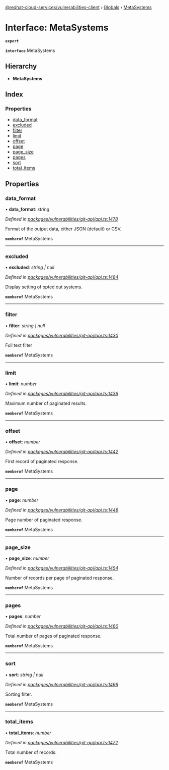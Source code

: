 [@redhat-cloud-services/vulnerabilities-client](../README.md) › [Globals](../globals.md) › [MetaSystems](metasystems.md)

# Interface: MetaSystems

**`export`** 

**`interface`** MetaSystems

## Hierarchy

* **MetaSystems**

## Index

### Properties

* [data_format](metasystems.md#data_format)
* [excluded](metasystems.md#excluded)
* [filter](metasystems.md#filter)
* [limit](metasystems.md#limit)
* [offset](metasystems.md#offset)
* [page](metasystems.md#page)
* [page_size](metasystems.md#page_size)
* [pages](metasystems.md#pages)
* [sort](metasystems.md#sort)
* [total_items](metasystems.md#total_items)

## Properties

###  data_format

• **data_format**: *string*

*Defined in [packages/vulnerabilities/git-api/api.ts:1478](https://github.com/RedHatInsights/javascript-clients/blob/master/packages/vulnerabilities/git-api/api.ts#L1478)*

Format of the output data, either JSON (default) or CSV.

**`memberof`** MetaSystems

___

###  excluded

• **excluded**: *string | null*

*Defined in [packages/vulnerabilities/git-api/api.ts:1484](https://github.com/RedHatInsights/javascript-clients/blob/master/packages/vulnerabilities/git-api/api.ts#L1484)*

Display setting of opted out systems.

**`memberof`** MetaSystems

___

###  filter

• **filter**: *string | null*

*Defined in [packages/vulnerabilities/git-api/api.ts:1430](https://github.com/RedHatInsights/javascript-clients/blob/master/packages/vulnerabilities/git-api/api.ts#L1430)*

Full text filter

**`memberof`** MetaSystems

___

###  limit

• **limit**: *number*

*Defined in [packages/vulnerabilities/git-api/api.ts:1436](https://github.com/RedHatInsights/javascript-clients/blob/master/packages/vulnerabilities/git-api/api.ts#L1436)*

Maximum number of paginated results.

**`memberof`** MetaSystems

___

###  offset

• **offset**: *number*

*Defined in [packages/vulnerabilities/git-api/api.ts:1442](https://github.com/RedHatInsights/javascript-clients/blob/master/packages/vulnerabilities/git-api/api.ts#L1442)*

First record of paginated response.

**`memberof`** MetaSystems

___

###  page

• **page**: *number*

*Defined in [packages/vulnerabilities/git-api/api.ts:1448](https://github.com/RedHatInsights/javascript-clients/blob/master/packages/vulnerabilities/git-api/api.ts#L1448)*

Page number of paginated response.

**`memberof`** MetaSystems

___

###  page_size

• **page_size**: *number*

*Defined in [packages/vulnerabilities/git-api/api.ts:1454](https://github.com/RedHatInsights/javascript-clients/blob/master/packages/vulnerabilities/git-api/api.ts#L1454)*

Number of records per page of paginated response.

**`memberof`** MetaSystems

___

###  pages

• **pages**: *number*

*Defined in [packages/vulnerabilities/git-api/api.ts:1460](https://github.com/RedHatInsights/javascript-clients/blob/master/packages/vulnerabilities/git-api/api.ts#L1460)*

Total number of pages of paginated response.

**`memberof`** MetaSystems

___

###  sort

• **sort**: *string | null*

*Defined in [packages/vulnerabilities/git-api/api.ts:1466](https://github.com/RedHatInsights/javascript-clients/blob/master/packages/vulnerabilities/git-api/api.ts#L1466)*

Sorting filter.

**`memberof`** MetaSystems

___

###  total_items

• **total_items**: *number*

*Defined in [packages/vulnerabilities/git-api/api.ts:1472](https://github.com/RedHatInsights/javascript-clients/blob/master/packages/vulnerabilities/git-api/api.ts#L1472)*

Total number of records.

**`memberof`** MetaSystems
